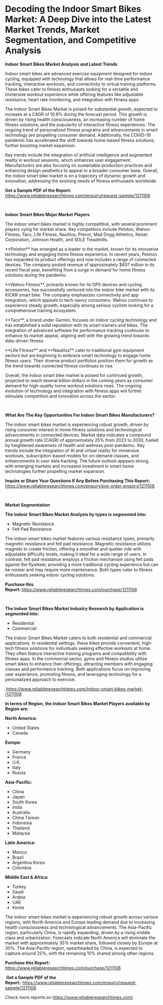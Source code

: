 <p><h1>Decoding the Indoor Smart Bikes Market: A Deep Dive into the Latest Market Trends, Market Segmentation, and Competitive Analysis</h1></p><p><strong>Indoor Smart Bikes Market Analysis and Latest Trends</strong></p>
<p><p>Indoor smart bikes are advanced exercise equipment designed for indoor cycling, equipped with technology that allows for real-time performance tracking, interactive workouts, and connectivity to virtual training platforms. These bikes cater to fitness enthusiasts looking for a versatile and immersive workout experience while offering features like adjustable resistance, heart rate monitoring, and integration with fitness apps.</p><p>The Indoor Smart Bikes Market is poised for substantial growth, expected to increase at a CAGR of 10.8% during the forecast period. This growth is driven by rising health consciousness, an increasing number of home fitness solutions, and the popularity of interactive fitness experiences. The ongoing trend of personalized fitness programs and advancements in smart technology are propelling consumer demand. Additionally, the COVID-19 pandemic has accelerated the shift towards home-based fitness solutions, further boosting market expansion.</p><p>Key trends include the integration of artificial intelligence and augmented reality in workout sessions, which enhances user engagement. Manufacturers are also focusing on sustainable production practices and enhancing design aesthetics to appeal to a broader consumer base. Overall, the indoor smart bike market is on a trajectory of dynamic growth and innovation, addressing the evolving needs of fitness enthusiasts worldwide.</p></p>
<p><strong>Get a Sample PDF of the Report:&nbsp;</strong> <a href="https://www.reliableresearchtimes.com/enquiry/request-sample/1211108?utm_campaign=1420&utm_medium=2&utm_source=Github&utm_content=ia&utm_term=24032025&utm_id=indoor-smart-bikes">https://www.reliableresearchtimes.com/enquiry/request-sample/1211108</a></p>
<p>&nbsp;</p>
<p><strong>Indoor Smart Bikes Major Market Players</strong></p>
<p><p>The indoor smart bikes market is highly competitive, with several prominent players vying for market share. Key competitors include Peloton, Wahoo Fitness, Tacx, Life Fitness, Nautilus, Precor, Mad Dogg Athletics, Keiser Corporation, Johnson Health, and SOLE Treadmills.</p><p>**Peloton** has emerged as a leader in the market, known for its innovative technology and engaging home fitness experience. In recent years, Peloton has expanded its product offerings and now includes a range of connected devices. The company posted revenue of approximately $607 million in its recent fiscal year, benefiting from a surge in demand for home fitness solutions during the pandemic.</p><p>**Wahoo Fitness**, primarily known for its GPS devices and cycling accessories, has successfully ventured into the indoor bike market with its KICKR smart bike. The company emphasizes connectivity and app integration, which appeals to tech-savvy consumers. Wahoo continues to experience steady growth, especially among serious cyclists looking for a comprehensive training ecosystem.</p><p>**Tacx**, a brand under Garmin, focuses on indoor cycling technology and has established a solid reputation with its smart trainers and bikes. The integration of advanced software for performance tracking continues to enhance its market appeal, aligning well with the growing trend towards data-driven fitness.</p><p>**Life Fitness** and **Nautilus** cater to traditional gym equipment sectors but are beginning to embrace smart technology to engage home fitness users. Their diverse product portfolios position them for growth as the trend towards connected fitness continues to rise.</p><p>Overall, the indoor smart bike market is poised for continued growth, projected to reach several billion dollars in the coming years as consumer demand for high-quality home workout solutions rises. The ongoing evolution of technology and integration with fitness apps will further stimulate competition and innovation across the sector.</p></p>
<p>&nbsp;</p>
<p><strong>What Are The Key Opportunities For Indoor Smart Bikes Manufacturers?</strong></p>
<p><p>The indoor smart bikes market is experiencing robust growth, driven by rising consumer interest in home fitness solutions and technological advancements in connected devices. Market data indicates a compound annual growth rate (CAGR) of approximately 25% from 2023 to 2030, fueled by heightened awareness of health and wellness post-pandemic. Key trends include the integration of AI and virtual reality for immersive workouts, subscription-based models for on-demand classes, and enhancements in user data tracking. The future outlook appears strong, with emerging markets and increased investment in smart home technologies further propelling market expansion.</p></p>
<p><strong>Inquire or Share Your Questions If Any Before Purchasing This Report:</strong> <a href="https://www.reliableresearchtimes.com/enquiry/pre-order-enquiry/1211108?utm_campaign=1420&utm_medium=2&utm_source=Github&utm_content=ia&utm_term=24032025&utm_id=indoor-smart-bikes">https://www.reliableresearchtimes.com/enquiry/pre-order-enquiry/1211108</a></p>
<p>&nbsp;</p>
<p><strong>Market Segmentation</strong></p>
<p><strong>The Indoor Smart Bikes Market Analysis by types is segmented into:</strong></p>
<p><ul><li>Magnetic Resistance</li><li>Felt Pad Resistance</li></ul></p>
<p><p>The indoor smart bikes market features various resistance types, primarily magnetic resistance and felt pad resistance. Magnetic resistance utilizes magnets to create friction, offering a smoother and quieter ride with adjustable difficulty levels, making it ideal for a wide range of users. In contrast, felt pad resistance employs a friction mechanism using felt pads against the flywheel, providing a more traditional cycling experience but can be noisier and may require more maintenance. Both types cater to fitness enthusiasts seeking indoor cycling solutions.</p></p>
<p><strong>Purchase this Report:&nbsp;</strong><a href="https://www.reliableresearchtimes.com/purchase/1211108?utm_campaign=1420&utm_medium=2&utm_source=Github&utm_content=ia&utm_term=24032025&utm_id=indoor-smart-bikes">https://www.reliableresearchtimes.com/purchase/1211108</a></p>
<p>&nbsp;</p>
<p><strong>The Indoor Smart Bikes Market Industry Research by Application is segmented into:</strong></p>
<p><ul><li>Residential</li><li>Commercial</li></ul></p>
<p><p>The Indoor Smart Bikes Market caters to both residential and commercial applications. In residential settings, these bikes provide convenient, high-tech fitness solutions for individuals seeking effective workouts at home. They often feature interactive training programs and compatibility with fitness apps. In the commercial sector, gyms and fitness studios utilize smart bikes to enhance their offerings, attracting members with engaging classes and performance tracking. Both applications focus on improving user experience, promoting fitness, and leveraging technology for a personalized approach to exercise.</p></p>
<p><a href="https://www.reliableresearchtimes.com/indoor-smart-bikes-market-r1211108?utm_campaign=1420&utm_medium=2&utm_source=Github&utm_content=ia&utm_term=24032025&utm_id=indoor-smart-bikes">&nbsp;https://www.reliableresearchtimes.com/indoor-smart-bikes-market-r1211108</a></p>
<p><strong>In terms of Region, the Indoor Smart Bikes Market Players available by Region are:</strong></p>
<p>
    <p> <strong> North America: </strong>
        <ul>
            <li>United States</li>
            <li>Canada</li>
        </ul>
        </p> 
    <p> <strong> Europe: </strong>
        <ul>
            <li>Germany</li>
            <li>France</li>
            <li>U.K.</li>
            <li>Italy</li>
            <li>Russia</li>
        </ul>
        </p> 
    <p> <strong> Asia-Pacific: </strong>
        <ul>
            <li>China</li>
            <li>Japan</li>
            <li>South Korea</li>
            <li>India</li>
            <li>Australia</li>
            <li>China Taiwan</li>
            <li>Indonesia</li>
            <li>Thailand</li>
            <li>Malaysia</li>
        </ul>
        </p> 
    <p> <strong> Latin America: </strong>
        <ul>
            <li>Mexico</li>
            <li>Brazil</li>
            <li>Argentina Korea</li>
            <li>Colombia</li>
        </ul>
        </p> 
    <p> <strong> Middle East & Africa: </strong>
        <ul>
            <li>Turkey</li>
            <li>Saudi</li>
            <li>Arabia</li>
            <li>UAE</li>
            <li>Korea</li>
        </ul>
    </p>
    </p>
<p><p>The indoor smart bikes market is experiencing robust growth across various regions, with North America and Europe leading demand due to increasing health consciousness and technological advancements. The Asia-Pacific region, particularly China, is rapidly expanding, driven by a rising middle class and urbanization. Forecasts indicate North America will dominate the market with approximately 35% market share, followed closely by Europe at 30%. The Asia-Pacific region, spearheaded by China, is expected to capture around 25%, with the remaining 10% shared among other regions.</p></p>
<p><strong>Purchase this Report: </strong><a href="https://www.reliableresearchtimes.com/purchase/1211108?utm_campaign=1420&utm_medium=2&utm_source=Github&utm_content=ia&utm_term=24032025&utm_id=indoor-smart-bikes">https://www.reliableresearchtimes.com/purchase/1211108</a></p>
<p>&nbsp;<strong>Get a Sample PDF of the Report:&nbsp;&nbsp;</strong><a href="https://www.reliableresearchtimes.com/enquiry/request-sample/1211108?utm_campaign=1420&utm_medium=2&utm_source=Github&utm_content=ia&utm_term=24032025&utm_id=indoor-smart-bikes">https://www.reliableresearchtimes.com/enquiry/request-sample/1211108</a></p>
<p><strong></strong></p>
<p>Check more reports on <a href="https://www.reliableresearchtimes.com/?utm_campaign=1420&utm_medium=2&utm_source=Github&utm_content=ia&utm_term=24032025&utm_id=indoor-smart-bikes">https://www.reliableresearchtimes.com/</a></p>